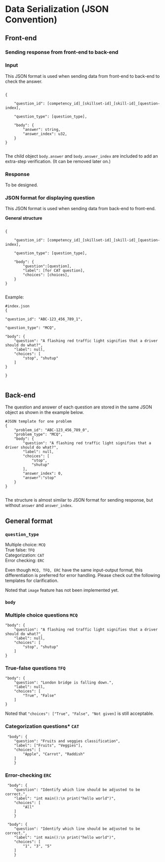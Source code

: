 <h1> Data Serialization (JSON Convention) </h1>
<h2> Front-end </h2>

<h3> Sending response from front-end to back-end </h3>

<h3>Input</h3> 

This JSON format is used when sending data from front-end to back-end to check the answer.


```

{

    "question_id": [competency_id]_[skillset-id]_[skill-id]_[question-index],

    "question_type": [question_type],

    "body": {
        "answer": string, 
        "answer_index": u32,
    }
}


```

The child object `body.answer` and `body.answer_index` are included to add an extra-step verification. (It can be removed later on.) 

<h3>Response</h3> 

To be designed.

<h3> JSON format for displaying question </h3>

This JSON format is used when sending data from back-end to front-end.

<b>General structure</b>

```

{

    "question_id": [competency_id]_[skillset-id]_[skill-id]_[question-index],

    "question_type": [question_type],

    "body": {
        "question":[question],
        "label": [for CAT question],
        "choices": [choices],
    }
}


```


Example: 

```
#index.json
{

"question_id": "ABC-123_456_789_1",

"question_type": "MCQ",

"body": {
    "question": "A flashing red traffic light signifies that a driver should do what?",
    "label": null,
    "choices": [
        "stop", "shutup"
    ]
}

}


```

<h2> Back-end </h2>


The question and answer of each question are stored in the same JSON object as shown in the example below.

```
#JSON template for one problem
{
    "problem_id": "ABC-123_456_789_0",
    "problem_type": "MCQ",
    "body": {
        "question": "A flashing red traffic light signifies that a driver should do what?",
        "label": null,
        "choices": [
            "stop",
            "shutup"
        ],
        "answer_index": 0,
        "answer":"stop"
    }
}


```

The structure is almost similar to JSON format for sending response, but without `answer` and `answer_index`.

<h2> General format</h2>

<h3> 

`question_type` 

 </h3>

Multiple choice: `MCQ` <br>
True false: `TFQ `       <br> 
Categorization: `CAT`  <br>
Error checking: `ERC`   <br>

Even though `MCQ, TFQ, ERC` have the same input-output format, this differentiation is preferred for error handling. Please check out the following templates for clarification.

Noted that `image` feature has not been implemented yet.

<h3> 

`body` 

 </h3>

<h3> 

Multiple choice questions  `MCQ` 

</h3>

```
"body": {
    "question": "A flashing red traffic light signifies that a driver should do what?",
    "label": null,
    "choices": [
        "stop", "shutup"
    ]
}

```

<h3> 

True-false questions  `TFQ` 

</h3>

```
"body": {
    "question": "London bridge is falling down.",
    "label": null,
    "choices": [
        "True", "False"
    ]
}

```

Noted that `"choices": ["True", "False", "Not given]` is still acceptable.

<h3> 

Categorization questions*  `CAT` 

</h3>


```
 "body": {
    "question": "Fruits and veggies classification",
    "label": ["Fruits", "Veggies"],
    "choices": [
        "Apple", "Carrot", "Raddish"
    ]
    }

```

<h3> 

Error-checking `ERC` 

</h3>


```
 "body": {
    "question": "Identify which line should be adjusted to be correct.",
    "label": "int main():\n print("hello world")",
    "choices": [
        "All"
    ]
    }

```

```
 "body": {
    "question": "Identify which line should be adjusted to be correct.",
    "label": "int main():\n print("hello world")",
    "choices": [
        "1", "3", "5"
    ]
    }

```